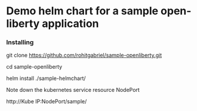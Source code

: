 # Demo helm chart for a sample open-liberty application

### Installing

git clone https://github.com/rohitgabriel/sample-openliberty.git

cd sample-openliberty

helm install ./sample-helmchart/

Note down the kubernetes service resource NodePort

http://Kube IP:NodePort/sample/

